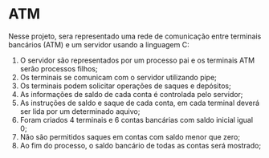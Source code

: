 # ATM

Nesse projeto, sera representado uma rede de comunicação entre terminais bancários (ATM) e um servidor usando a linguagem C:

1. O servidor são representados por um processo pai e os terminais ATM serão processos filhos;
2. Os terminais se comunicam com o servidor utilizando pipe;
3. Os terminais podem solicitar operações de saques e depósitos;
4. As informações de saldo de cada conta é controlada pelo servidor;
5. As instruções de saldo e saque de cada conta, em cada terminal deverá ser lida por um determinado aquivo;
6. Foram criados 4 terminais e 6 contas bancárias com saldo inicial igual 0;
7. Não são permitidos saques em contas com saldo menor que zero;
8. Ao fim do processo, o saldo bancário de todas as contas será mostrado;
